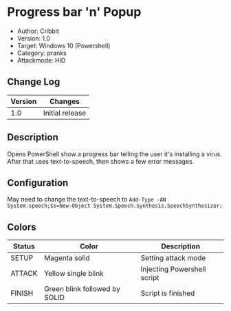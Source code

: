 # Progress bar 'n' Popup
* Author: Cribbit 
* Version: 1.0
* Target: Windows 10 (Powershell)
* Category: pranks
* Attackmode: HID

## Change Log
| Version | Changes                       |
| ------- | ------------------------------|
| 1.0     | Initial release               |

## Description
Opens PowerShell show a progress bar telling the user it's installing a virus. After that uses text-to-speech, then shows a few error messages.

## Configuration
May need to change the text-to-speech to `Add-Type -AN System.speech;$s=New-Object System.Speech.Synthesis.SpeechSynthesizer;`

## Colors
| Status    | Color                         | Description                                      |
| --------- | ------------------------------| ------------------------------------------------ |
| SETUP     | Magenta solid                 | Setting attack mode                              | 
| ATTACK    | Yellow single blink           | Injecting Powershell script                      | 
| FINISH    | Green blink followed by SOLID | Script is finished                               |
